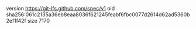 version https://git-lfs.github.com/spec/v1
oid sha256:061c2135a36eb8eaa8036f621245feabf6fbc0077d2614d62ad5360b2ef1f42f
size 7170
